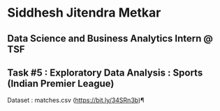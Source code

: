 # Siddhesh Jitendra Metkar

## Data Science and Business Analytics Intern @ TSF

## Task #5 : Exploratory Data Analysis : Sports (Indian Premier League)

Dataset : matches.csv (https://bit.ly/34SRn3b)¶
